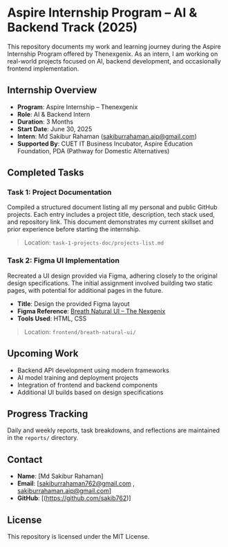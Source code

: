 # Aspire Internship Program – AI & Backend Track (2025)

This repository documents my work and learning journey during the Aspire Internship Program offered by Thenexgenix. As an intern, I am working on real-world projects focused on AI, backend development, and occasionally frontend implementation.

## Internship Overview

- **Program**: Aspire Internship – Thenexgenix
- **Role**: AI & Backend Intern
- **Duration**: 3 Months
- **Start Date**: June 30, 2025
- **Intern**: Md Sakibur Rahaman (sakiburrahaman.aip@gmail.com)
- **Supported By**: CUET IT Business Incubator, Aspire Education Foundation, PDA (Pathway for Domestic Alternatives)

## Completed Tasks

### Task 1: Project Documentation

Compiled a structured document listing all my personal and public GitHub projects. Each entry includes a project title, description, tech stack used, and repository link. This document demonstrates my current skillset and prior experience before starting the internship.

> Location: `task-1-projects-doc/projects-list.md`

### Task 2: Figma UI Implementation

Recreated a UI design provided via Figma, adhering closely to the original design specifications. The initial assignment involved building two static pages, with potential for additional pages in the future.

- **Title**: Design the provided Figma layout
- **Figma Reference**: [Breath Natural UI – The Nexgenix](https://www.figma.com/design/WUxNdve9qpAyGZbcGLKfWO/Breath-Natureal-UI-%7C%7C-The-Nexgenix-Ltd.-10-project?node-id=1-2&t=pFH3Lyjdys0S75zn-0)
- **Tools Used**: HTML, CSS

> Location: `frontend/breath-natural-ui/`

## Upcoming Work

- Backend API development using modern frameworks
- AI model training and deployment projects
- Integration of frontend and backend components
- Additional UI builds based on design specifications

## Progress Tracking

Daily and weekly reports, task breakdowns, and reflections are maintained in the `reports/` directory.

## Contact

- **Name**: [Md Sakibur Rahaman]
- **Email**: [sakiburrahaman762@gmail.com , sakiburrahaman.aip@gmail.com]
- **GitHub**: [(https://github.com/sakib762)]

## License

This repository is licensed under the MIT License.
